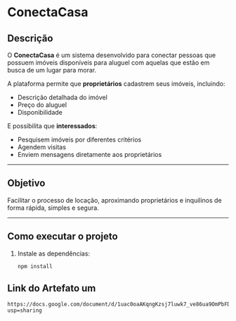 # ConectaCasa

## Descrição
O **ConectaCasa** é um sistema desenvolvido para conectar pessoas que possuem imóveis disponíveis para aluguel com aquelas que estão em busca de um lugar para morar.  

A plataforma permite que **proprietários** cadastrem seus imóveis, incluindo:
- Descrição detalhada do imóvel  
- Preço do aluguel  
- Disponibilidade  

E possibilita que **interessados**:
- Pesquisem imóveis por diferentes critérios  
- Agendem visitas  
- Enviem mensagens diretamente aos proprietários  

---

## Objetivo
Facilitar o processo de locação, aproximando proprietários e inquilinos de forma rápida, simples e segura.

---

##  Como executar o projeto
1. Instale as dependências:
   ```bash
   npm install

## Link do Artefato um 

```
https://docs.google.com/document/d/1uac0oaAKqngKzsj7luwk7_ve86ua9OmPbFDPNRM0EEw/edit?usp=sharing
```
   
